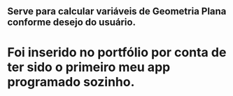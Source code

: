 ## Serve para calcular variáveis de Geometria Plana conforme desejo do usuário.
# Foi inserido no portfólio por conta de ter sido o primeiro meu app programado sozinho.
